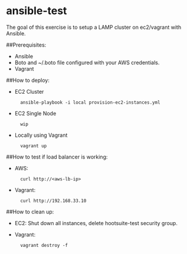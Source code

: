 ansible-test
============

The goal of this exercise is to setup a LAMP cluster on ec2/vagrant with Ansible.

##Prerequisites:
* Ansible
* Boto and ~/.boto file configured with your AWS credentials.
* Vagrant

##How to deploy:
* EC2 Cluster

        ansible-playbook -i local provision-ec2-instances.yml
    
* EC2 Single Node

        wip

* Locally using Vagrant

        vagrant up

##How to test if load balancer is working:
* AWS:

        curl http://<aws-lb-ip>

* Vagrant:

        curl http://192.168.33.10

##How to clean up:
* EC2: Shut down all instances, delete hootsuite-test security group.
* Vagrant:

        vagrant destroy -f
